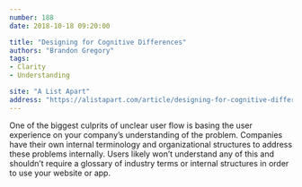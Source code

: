 ```yaml
---
number: 188
date: 2018-10-18 09:20:00

title: "Designing for Cognitive Differences"
authors: "Brandon Gregory"
tags:
- Clarity
- Understanding

site: "A List Apart"
address: "https://alistapart.com/article/designing-for-cognitive-differences"
---
```


One of the biggest culprits of unclear user flow is basing the user experience on your company’s understanding of the problem. Companies have their own internal terminology and organizational structures to address these problems internally. Users likely won’t understand any of this and shouldn’t require a glossary of industry terms or internal structures in order to use your website or app.
